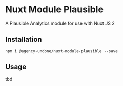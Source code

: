 # Nuxt Module Plausible

A Plausible Analytics module for use with Nuxt JS 2

## Installation

`npm i @agency-undone/nuxt-module-plausible --save`

## Usage

tbd
